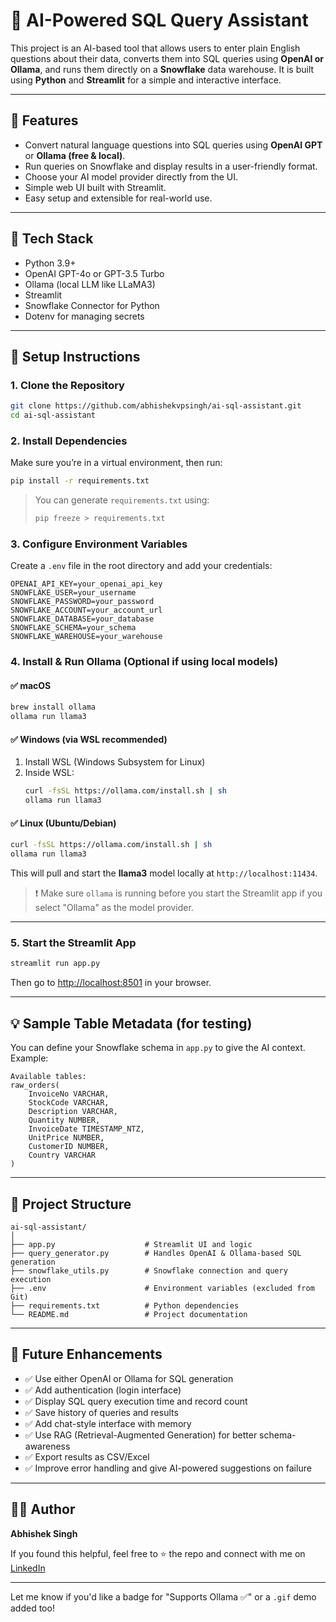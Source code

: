 # 💬 AI-Powered SQL Query Assistant

This project is an AI-based tool that allows users to enter plain English questions about their data, converts them into SQL queries using **OpenAI or Ollama**, and runs them directly on a **Snowflake** data warehouse. It is built using **Python** and **Streamlit** for a simple and interactive interface.

---

## 📌 Features

- Convert natural language questions into SQL queries using **OpenAI GPT** or **Ollama (free & local)**.
- Run queries on Snowflake and display results in a user-friendly format.
- Choose your AI model provider directly from the UI.
- Simple web UI built with Streamlit.
- Easy setup and extensible for real-world use.

---

## 🧠 Tech Stack

- Python 3.9+
- OpenAI GPT-4o or GPT-3.5 Turbo
- Ollama (local LLM like LLaMA3)
- Streamlit
- Snowflake Connector for Python
- Dotenv for managing secrets

---

## 🚀 Setup Instructions

### 1. Clone the Repository

```bash
git clone https://github.com/abhishekvpsingh/ai-sql-assistant.git
cd ai-sql-assistant
```

### 2. Install Dependencies

Make sure you’re in a virtual environment, then run:

```bash
pip install -r requirements.txt
```

> You can generate `requirements.txt` using:
> ```bash
> pip freeze > requirements.txt
> ```

### 3. Configure Environment Variables

Create a `.env` file in the root directory and add your credentials:

```
OPENAI_API_KEY=your_openai_api_key
SNOWFLAKE_USER=your_username
SNOWFLAKE_PASSWORD=your_password
SNOWFLAKE_ACCOUNT=your_account_url
SNOWFLAKE_DATABASE=your_database
SNOWFLAKE_SCHEMA=your_schema
SNOWFLAKE_WAREHOUSE=your_warehouse
```

### 4. Install & Run Ollama (Optional if using local models)

#### ✅ macOS

```bash
brew install ollama
ollama run llama3
```

#### ✅ Windows (via WSL recommended)

1. Install WSL (Windows Subsystem for Linux)
2. Inside WSL:
   ```bash
   curl -fsSL https://ollama.com/install.sh | sh
   ollama run llama3
   ```

#### ✅ Linux (Ubuntu/Debian)

```bash
curl -fsSL https://ollama.com/install.sh | sh
ollama run llama3
```

This will pull and start the **llama3** model locally at `http://localhost:11434`.

> ❗ Make sure `ollama` is running before you start the Streamlit app if you select "Ollama" as the model provider.

---

### 5. Start the Streamlit App

```bash
streamlit run app.py
```

Then go to [http://localhost:8501](http://localhost:8501) in your browser.

---

## 💡 Sample Table Metadata (for testing)

You can define your Snowflake schema in `app.py` to give the AI context. Example:

```plaintext
Available tables:
raw_orders(
    InvoiceNo VARCHAR,
    StockCode VARCHAR,
    Description VARCHAR,
    Quantity NUMBER,
    InvoiceDate TIMESTAMP_NTZ,
    UnitPrice NUMBER,
    CustomerID NUMBER,
    Country VARCHAR
)
```

---

## 📂 Project Structure

```
ai-sql-assistant/
│
├── app.py                    # Streamlit UI and logic
├── query_generator.py        # Handles OpenAI & Ollama-based SQL generation
├── snowflake_utils.py        # Snowflake connection and query execution
├── .env                      # Environment variables (excluded from Git)
├── requirements.txt          # Python dependencies
└── README.md                 # Project documentation
```

---

## 🔧 Future Enhancements

- ✅ Use either OpenAI or Ollama for SQL generation
- ✅ Add authentication (login interface)
- ✅ Display SQL query execution time and record count
- ✅ Save history of queries and results
- ✅ Add chat-style interface with memory
- ✅ Use RAG (Retrieval-Augmented Generation) for better schema-awareness
- ✅ Export results as CSV/Excel
- ✅ Improve error handling and give AI-powered suggestions on failure

---

## 👨‍💻 Author

**Abhishek Singh**

If you found this helpful, feel free to ⭐ the repo and connect with me on [LinkedIn](https://www.linkedin.com/in/abhishekvpsingh/)

---

Let me know if you'd like a badge for "Supports Ollama ✅" or a `.gif` demo added too!